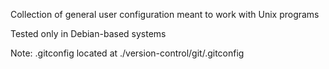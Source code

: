 Collection of general user configuration meant to work with Unix programs

Tested only in Debian-based systems

Note:
.gitconfig located at ./version-control/git/.gitconfig
